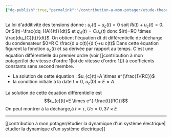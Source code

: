 ```yaml
---
{"dg-publish":true,"permalink":"/contribution-a-mon-potager/etude-theorique-de-la-decharge-du-condensateur/"}
---
```


La loi d'additivité des tensions donne : $u_{r}(t)+u_{c}(t)=0$ soit $Ri(t)+u_{c}(t)=0$.
Or $i(t)=\frac{dq_{(A)}(t)}{dt}$ et $q_{A}(t)=Cu_{c}(t)$ donc $i(t)=RC \times \frac{du_{C}(t)}{dt}$. On obtient l'équation dt dt
différentielle de décharge du condensateur $0=R C \frac{d u c(t)}{d t}+u c(t)$
Dans cette équation figurent la fonction $u_{c}(t)$ et sa dérivée par rapport au temps. C'est une équation différentielle du premier ordre (voir [[contribution à mon potager/loi de vitesse d'ordre 1\|loi de vitesse d'ordre 1]]) à coefficients constants sans second membre.
- La solution de cette équation : $u_{c}(t)=A \times e^{\frac{1}{RC}}$
- la condition initiale à la date $t=0$, $u_{c}(0)=E=A$

La solution de cette équation différentielle est $$u_{c}(t)=E \times e^{-\frac{t}{RC}}$$
On peut montrer à la décharge,à $t=\tau$, $Uc=0,37 \times E$

---
[[contribution à mon potager/étudier la dynamique d'un système électrique\|étudier la dynamique d'un système électrique]]